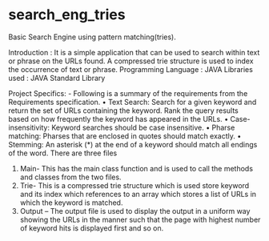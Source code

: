 # search_eng_tries
Basic Search Engine using pattern matching(tries). 

Introduction :
It is a simple application that can be used to search within text or phrase on the URLs found. A compressed trie structure is used to index the occurrence of text or phrase.
Programming Language : JAVA
Libraries used : JAVA Standard Library

Project Specifics: -
Following is a summary of the requirements from the Requirements specification.
•	Text Search: Search for a given keyword and return the set of URLs containing the keyword. Rank the query results based on how frequently the keyword has appeared in the URLs.
•	Case-insensitivity: Keyword searches should be case insensitive.
•	Pharse matching: Pharses that are enclosed in quotes should match exactly.
•	Stemming: An asterisk (*) at the end of a keyword should match all endings of the word.
There are three files
1.	Main- This has the main class function and is used to call the methods and classes from the two files.
2.	Trie- This is a compressed trie structure which is used store keyword and its index which references to an array which stores a list of URLs in which the keyword is matched.
3.	Output – The output file is used to display the output in a uniform way showing the URLs in the manner such that the page with highest number of keyword hits is displayed first and so on.
